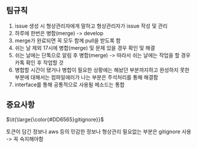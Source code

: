## 팀규칙

1. issue 생성 시 형상관리자에게 말하고 형상관리자가 issue 작성 및 관리
2. 하루에 한번은 병합(merge) -> develop
3. merge가 완료되면 꼭 모두 함께 pull을 받도록 함
4. 쉬는 날 제외 17시에 병합(merge) 및 문제 있을 경우 확인 및 해결
5. 쉬는 날에는 단톡으로 알림 후 병합(merge) -> 따라서 쉬는 날에는 작업을 할 경우 카톡 확인 후 작업할 것
6. 병합할 시간이 됐거나 병합이 필요한 상황에는 해놨던 부분까지하고 완성하지 못한 부분에 대해서는 컴파일에러가 나는 부분은 주석처리를 통해 해결함
7. interface를 통해 공통적으로 사용될 메소드는 통합

## 중요사항
<p>$\it{\large{\color{#DD6565}gitignore}}$</p>
토큰이 담긴 정보나 aws 등의 민감한 정보나 형상관리 필요없는 부분은 gitignore 사용 -> 꼭 숙지해야함
